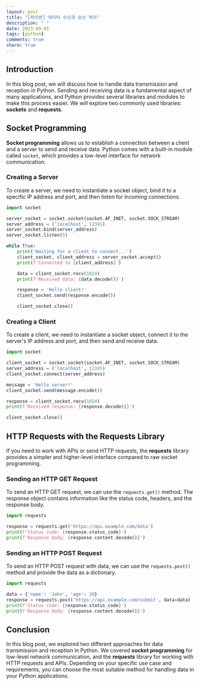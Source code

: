 ```yaml
---
layout: post
title: "[파이썬] 데이터 수신과 송신 처리"
description: " "
date: 2023-09-01
tags: [python]
comments: true
share: true
---
```


## Introduction

In this blog post, we will discuss how to handle data transmission and reception in Python. Sending and receiving data is a fundamental aspect of many applications, and Python provides several libraries and modules to make this process easier. We will explore two commonly used libraries: **sockets** and **requests**.

## Socket Programming

**Socket programming** allows us to establish a connection between a client and a server to send and receive data. Python comes with a built-in module called `socket`, which provides a low-level interface for network communication.

### Creating a Server

To create a server, we need to instantiate a socket object, bind it to a specific IP address and port, and then listen for incoming connections.

```python
import socket

server_socket = socket.socket(socket.AF_INET, socket.SOCK_STREAM)
server_address = ('localhost', 12345)
server_socket.bind(server_address)
server_socket.listen(5)

while True:
    print('Waiting for a client to connect...')
    client_socket, client_address = server_socket.accept()
    print(f'Connected to {client_address}')

    data = client_socket.recv(1024)
    print(f'Received data: {data.decode()}')

    response = 'Hello client!'
    client_socket.send(response.encode())

    client_socket.close()
```

### Creating a Client

To create a client, we need to instantiate a socket object, connect it to the server's IP address and port, and then send and receive data.

```python
import socket

client_socket = socket.socket(socket.AF_INET, socket.SOCK_STREAM)
server_address = ('localhost', 12345)
client_socket.connect(server_address)

message = 'Hello server!'
client_socket.send(message.encode())

response = client_socket.recv(1024)
print(f'Received response: {response.decode()}')

client_socket.close()
```

## HTTP Requests with the Requests Library

If you need to work with APIs or send HTTP requests, the **requests** library provides a simpler and higher-level interface compared to raw socket programming.

### Sending an HTTP GET Request

To send an HTTP GET request, we can use the `requests.get()` method. The response object contains information like the status code, headers, and the response body.

```python
import requests

response = requests.get('https://api.example.com/data')
print(f'Status code: {response.status_code}')
print(f'Response body: {response.content.decode()}')
```

### Sending an HTTP POST Request

To send an HTTP POST request with data, we can use the `requests.post()` method and provide the data as a dictionary.

```python
import requests

data = {'name': 'John', 'age': 30}
response = requests.post('https://api.example.com/submit', data=data)
print(f'Status code: {response.status_code}')
print(f'Response body: {response.content.decode()}')
```

## Conclusion

In this blog post, we explored two different approaches for data transmission and reception in Python. We covered **socket programming** for low-level network communication, and the **requests** library for working with HTTP requests and APIs. Depending on your specific use case and requirements, you can choose the most suitable method for handling data in your Python applications.